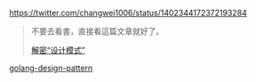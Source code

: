 https://twitter.com/changwei1006/status/1402344172372193284

> 不要去看書，直接看這篇文章就好了。
>
> [解密“设计模式”](https://www.yinwang.org/blog-cn/2013/03/07/design-patterns)

[golang-design-pattern](https://github.com/senghoo/golang-design-pattern)

